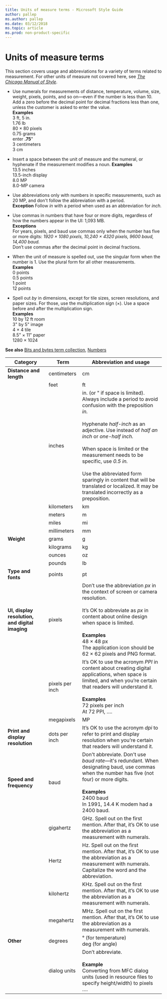 ```yaml
---
title: Units of measure terms - Microsoft Style Guide
author: pallep
ms.author: pallep
ms.date: 03/12/2018
ms.topic: article
ms.prod: non-product-specific
---
```


# Units of measure terms

This
section covers usage and abbreviations for a variety of terms related
to measurement. For other units of measure not covered here, see [*The Chicago Manual of Style*](https://www.chicagomanualofstyle.org/home.html).

  - Use
    numerals for measurements of distance, temperature, volume, size,
    weight, pixels, points, and so on—even if the number is less than
    10\. Add a zero before the decimal point for decimal fractions less than one, unless the customer is asked to enter the value.  
    **Examples**  
    3 ft, 5 in.  
    1.76 lb  
    80 × 80 pixels  
    0.75 grams  
    enter **.75**"  
    3 centimeters  
    3 cm
    
  - Insert a space between the unit of measure and the numeral, or hyphenate if the measurement modifies a noun.
    **Examples**  
    13.5 inches  
    13.5-inch display  
    8.0 MP  
    8.0-MP camera  
    
  - Use
    abbreviations only with numbers in specific measurements, such
    as 20 MP, and don't follow the abbreviation with a period.  
    **Exception** Follow *in* with a period when used as an abbreviation for *inch.*
    
  - Use commas in numbers that have four or more digits, regardless of how the numbers appear in the UI: 1,093 MB.  
    **Exceptions**  
    For years, pixels, and baud use commas only when the number has five or more digits: *1920 × 1080 pixels, 
    10,240 × 4320 pixels, 9600 baud, 14,400 baud.*  
    Don’t use commas after the decimal point in decimal fractions.
    
  - When
    the unit of measure is spelled out, use the singular form when the
    number is 1. Use the plural form for all other measurements.  
    **Examples**  
    0 points  
    0.5 points  
    1 point  
    12 points
    
  - Spell out *by* in dimensions, except for tile sizes, screen resolutions, and paper sizes. For those, use the multiplication sign (×). Use a space before and after the multiplication sign.  
    **Examples**  
    10 by 12 ft room  
    3" by 5" image  
    4 × 4 tile   
    8.5" × 11" paper   
    1280 × 1024

**See also** [Bits and bytes term collection](~/a-z-word-list-term-collections/term-collections/bits-bytes-terms.md), [Numbers](~/numbers.md)

|**Category**|**Term**|**Abbreviation and usage**|
--|--|--|
|**Distance and length**|centimeters|cm|
||feet|ft|
||inches|in. (or " if space is limited). Always include a period to avoid confusion with the preposition *in.*<br /><br />Hyphenate *half-inch* as an adjective. Use instead of *half an inch* or *one-half inch.*<br /><br />When space is limited or the measurement needs to be specific, use *0.5 in.* <br /><br />Use the abbreviated form sparingly in content that will be translated or localized. It may be translated incorrectly as a preposition.|
||kilometers|km|
||meters|m|
||miles|mi|
||millimeters|mm|
|**Weight**|grams|g|
||kilograms|kg|
||ounces|oz|
||pounds|lb|
|**Type and fonts**|points|pt|
|**UI, display resolution, and digital imaging**|pixels|Don’t use the abbreviation *px* in the context of screen or camera resolution.<br /><br />It’s OK to abbreviate as *px* in content about online design when space is limited. <br /><br />**Examples**<br />48 × 48 px <br />The application icon should be 62 × 62 pixels and PNG format.|
||pixels per inch|It’s OK to use the acronym *PPI* in content about creating digital applications, when space is limited, and when you’re certain that readers will understand it. <br /><br />**Examples**<br />72 pixels per inch  <br />At 72 PPI, ….|
||megapixels|MP|
|**Print and display resolution**|dots per inch|It’s OK to use the acronym *dpi* to refer to print and display resolution when you’re certain that readers will understand it.|
|**Speed and frequency**|baud|Don't abbreviate. Don't use *baud rate*—it's redundant. When designating baud, use commas when the number has five (not four) or more digits. <br /><br />**Examples**<br /> 2400 baud <br/> In 1991, 14.4 K modem had a 2400 baud. |
||gigahertz|GHz. Spell out on the first mention. After that, it’s OK to use the abbreviation as a measurement with numerals.|
||Hertz|Hz. Spell out on the first mention. After that, it’s OK to use the abbreviation as a measurement with numerals. Capitalize the word and the abbreviation.|
||kilohertz|KHz. Spell out on the first mention. After that, it’s OK to use the abbreviation as a measurement with numerals.|
||megahertz|MHz. Spell out on the first mention. After that, it’s OK to use the abbreviation as a measurement with numerals.|
|**Other**|degrees|° (for temperature)<br />deg (for angle)|
||dialog units|Don’t abbreviate.<br /><br />**Example**<br />Converting from MFC dialog units (used in resource files to specify height/width) to pixels ….|
